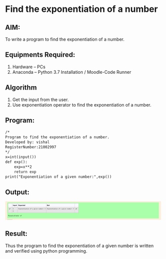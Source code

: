 # Find the exponentiation of a number

## AIM:
To write a program to find the exponentiation of a number.

## Equipments Required:
1. Hardware – PCs
2. Anaconda – Python 3.7 Installation / Moodle-Code Runner

## Algorithm
1. Get the input from the user.
2. Use exponentiation operator to find the exponentiation of a number.

## Program:
```
/*
Program to find the exponentiation of a number.
Developed by: vishal
RegisterNumber:21002997
*/
x=int(input())
def exp():
    exp=x**2
    return exp
print("Exponentiation of a given number:",exp())
```

## Output:
![](./g3.png)


## Result:
Thus the program to find the exponentiation of a given number is written and verified using python programming.
